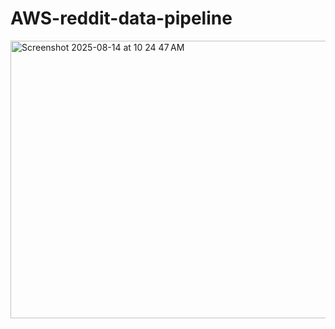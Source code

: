 # AWS-reddit-data-pipeline


<img width="941" height="444" alt="Screenshot 2025-08-14 at 10 24 47 AM" src="https://github.com/user-attachments/assets/915462fd-d0ac-4540-83a8-89308f4ba901" />

